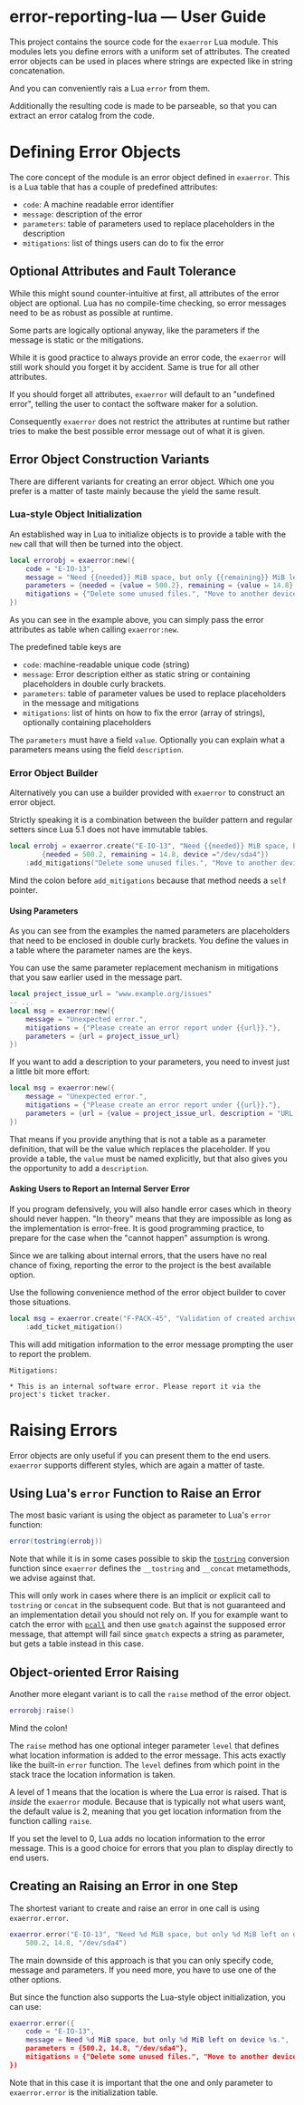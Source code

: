 # error-reporting-lua &mdash; User Guide

This project contains the source code for the `exaerror` Lua module. This modules lets you define errors with a uniform set of attributes. The created error objects can be used in places where strings are expected like in string concatenation.

And you can conveniently rais a Lua `error` from them.

Additionally the resulting code is made to be parseable, so that you can extract an error catalog from the code.

# Defining Error Objects

The core concept of the module is an error object defined in `exaerror`. This is a Lua table that has a couple of predefined attributes:

* `code`: A machine readable error identifier
* `message`: description of the error
* `parameters`: table of parameters used to replace placeholders in the description
* `mitigations`: list of things users can do to fix the error

## Optional Attributes and Fault Tolerance

While this might sound counter-intuitive at first, all attributes of the error object are optional. Lua has no compile-time checking, so error messages need to be as robust as possible at runtime.

Some parts are logically optional anyway, like the parameters if the message is static or the mitigations.

While it is good practice to always provide an error code, the `exaerror` will still work should you forget it by accident. Same is true for all other attributes.

If you should forget all attributes, `exaerror` will default to an "undefined error", telling the user to contact the software maker for a solution.

Consequently `exaerror` does not restrict the attributes at runtime but rather tries to make the best possible error message out of what it is given.

## Error Object Construction Variants

There are different variants for creating an error object. Which one you prefer is a matter of taste mainly because the yield the same result.

### Lua-style Object Initialization

An established way in Lua to initialize objects is to provide a table with the `new` call that will then be turned into the object.

```lua
local errorobj = exaerror:new({
    code = "E-IO-13",
    message = "Need {{needed}} MiB space, but only {{remaining}} MiB left on device {{device}}.",
    parameters = {needed = {value = 500.2}, remaining = {value = 14.8}, device = {value = "/dev/sda4"}},
    mitigations = {"Delete some unused files.", "Move to another device."}
})
```

As you can see in the example above, you can simply pass the error attributes as table when calling `exaerror:new`.

The predefined table keys are

* `code`: machine-readable unique code (string)
* `message`: Error description either as static string or containing placeholders in double curly brackets.
* `parameters`: table of parameter values be used to replace placeholders in the message and mitigations
* `mitigations`: list of hints on how to fix the error (array of strings), optionally containing placeholders

The `parameters` must have a field `value`. Optionally you can explain what a parameters means using the field `description`.

### Error Object Builder

Alternatively you can use a builder provided with `exaerror` to construct an error object.

Strictly speaking it is a combination between the builder pattern and regular setters since Lua 5.1 does not have immutable tables.

```lua
local errobj = exaerror.create("E-IO-13", "Need {{needed}} MiB space, but only {{remaining}} MiB left on device {{device}}.",
        {needed = 500.2, remaining = 14.8, device ="/dev/sda4"})
    :add_mitigations("Delete some unused files.", "Move to another device.")
```

Mind the colon before `add_mitigations` because that method needs a `self` pointer.

#### Using Parameters

As you can see from the examples the named parameters are placeholders that need to be enclosed in double curly brackets. You define the values in a table where the parameter names are the keys.

You can use the same parameter replacement mechanism in mitigations that you saw earlier used in the message part.

```lua
local project_issue_url = "www.example.org/issues"
-- ...
local msg = exaerror:new({
    message = "Unexpected error.",
    mitigations = {"Please create an error report under {{url}}."},
    parameters = {url = project_issue_url}
})
```

If you want to add a description to your parameters, you need to invest just a little bit more effort:

```lua
local msg = exaerror:new({
    message = "Unexpected error.",
    mitigations = {"Please create an error report under {{url}}."},
    parameters = {url = {value = project_issue_url, description = "URL under which you can raise issue tickets"}}
})
```

That means if you provide anything that is not a table as a parameter definition, that will be the value which replaces the placeholder.
If you provide a table, the `value` must be named explicitly, but that also gives you the opportunity to add a `description`.

#### Asking Users to Report an Internal Server Error

If you program defensively, you will also handle error cases which in theory should never happen. "In theory" means that they are impossible as long as the implementation is error-free. It is good programming practice, to prepare for the case when the "cannot happen" assumption is wrong.

Since we are talking about internal errors, that the users have no real chance of fixing, reporting the error to the project is the best available option.

Use the following convenience method of the error object builder to cover those situations.

```lua
local msg = exaerror.create("F-PACK-45", "Validation of created archive failed. Checksums do not match.")
    :add_ticket_mitigation()
```

This will add mitigation information to the error message prompting the user to report the problem.

```
Mitigations:

* This is an internal software error. Please report it via the project's ticket tracker.
```

# Raising Errors

Error objects are only useful if you can present them to the end users. `exaerror` supports different styles, which are again a matter of taste.

## Using Lua's `error` Function to Raise an Error

The most basic variant is using the object as parameter to Lua's `error` function:

```lua
error(tostring(errobj))
```

Note that while it is in some cases possible to skip the [`tostring`](https://www.lua.org/manual/5.1/manual.html#pdf-tostring) conversion function since `exaerror` defines the `__tostring` and `__concat` metamethods, we advise against that.

This will only work in cases where there is an implicit or explicit call to `tostring` or `concat` in the subsequent code. But that is not guaranteed and an implementation detail you should not rely on. If you for example want to catch the error with [`pcall`](https://www.lua.org/manual/5.1/manual.html#pdf-pcall) and then use `gmatch` against the supposed error message, that attempt will fail since `gmatch` expects a string as parameter, but gets a table instead in this case.

## Object-oriented Error Raising

Another more elegant variant is to call the `raise` method of the error object.

```lua
errorobj:raise()
```

Mind the colon!

The `raise` method has one optional integer parameter `level` that defines what location information is added to the error message. This acts exactly like the built-in `error` function. The `level` defines from which point in the stack trace the location information is taken.

A level of 1 means that the location is where the Lua error is raised. That is _inside_ the `exaerror` module. Because that is typically not what users want, the default value is 2, meaning that you get location information from the function calling `raise`.

If you set the level to 0, Lua adds no location information to the error message. This is a good choice for errors that you plan to display directly to end users.

## Creating an Raising an Error in one Step

The shortest variant to create and raise an error in one call is using `exaerror.error`.

```lua
exaerror.error("E-IO-13", "Need %d MiB space, but only %d MiB left on device %s.",
    500.2, 14.8, "/dev/sda4")
```

The main downside of this approach is that you can only specify code, message and parameters. If you need more, you have to use one of the other options.

But since the function also supports the Lua-style object initialization, you can use:

```lua
exaerror.error({
    code = "E-IO-13",
    message = Need %d MiB space, but only %d MiB left on device %s.",
    parameters = {500.2, 14.8, "/dev/sda4"},
    mitigations = {"Delete some unused files.", "Move to another device."}
})
```

Note that in this case it is important that the one and only parameter to `exaerror.error` is the initialization table.
